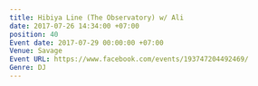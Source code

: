 ```yaml
---
title: Hibiya Line (The Observatory) w/ Ali
date: 2017-07-26 14:34:00 +07:00
position: 40
Event date: 2017-07-29 00:00:00 +07:00
Venue: Savage
Event URL: https://www.facebook.com/events/193747204492469/
Genre: DJ
---
```


